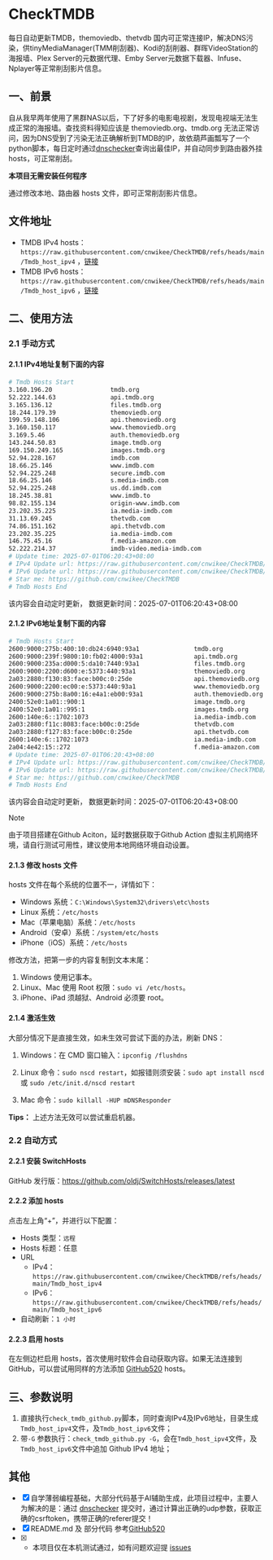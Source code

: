 # CheckTMDB

每日自动更新TMDB，themoviedb、thetvdb 国内可正常连接IP，解决DNS污染，供tinyMediaManager(TMM削刮器)、Kodi的刮削器、群晖VideoStation的海报墙、Plex Server的元数据代理、Emby Server元数据下载器、Infuse、Nplayer等正常削刮影片信息。

## 一、前景

自从我早两年使用了黑群NAS以后，下了好多的电影电视剧，发现电视端无法生成正常的海报墙。查找资料得知应该是 themoviedb.org、tmdb.org 无法正常访问，因为DNS受到了污染无法正确解析到TMDB的IP，故依葫芦画瓢写了一个python脚本，每日定时通过[dnschecker](https://dnschecker.org/)查询出最佳IP，并自动同步到路由器外挂hosts，可正常削刮。

**本项目无需安装任何程序**

通过修改本地、路由器 hosts 文件，即可正常削刮影片信息。

## 文件地址

- TMDB IPv4 hosts：`https://raw.githubusercontent.com/cnwikee/CheckTMDB/refs/heads/main/Tmdb_host_ipv4` ，[链接](https://raw.githubusercontent.com/cnwikee/CheckTMDB/refs/heads/main/Tmdb_host_ipv4)
- TMDB IPv6 hosts：`https://raw.githubusercontent.com/cnwikee/CheckTMDB/refs/heads/main/Tmdb_host_ipv6` ，[链接](https://raw.githubusercontent.com/cnwikee/CheckTMDB/refs/heads/main/Tmdb_host_ipv6)

## 二、使用方法

### 2.1 手动方式

#### 2.1.1 IPv4地址复制下面的内容

```bash
# Tmdb Hosts Start
3.160.196.20                tmdb.org
52.222.144.63               api.tmdb.org
3.165.136.12                files.tmdb.org
18.244.179.39               themoviedb.org
199.59.148.106              api.themoviedb.org
3.160.150.117               www.themoviedb.org
3.169.5.46                  auth.themoviedb.org
143.244.50.83               image.tmdb.org
169.150.249.165             images.tmdb.org
52.94.228.167               imdb.com
18.66.25.146                www.imdb.com
52.94.225.248               secure.imdb.com
18.66.25.146                s.media-imdb.com
52.94.225.248               us.dd.imdb.com
18.245.38.81                www.imdb.to
98.82.155.134               origin-www.imdb.com
23.202.35.225               ia.media-imdb.com
31.13.69.245                thetvdb.com
74.86.151.162               api.thetvdb.com
23.202.35.225               ia.media-imdb.com
146.75.45.16                f.media-amazon.com
52.222.214.37               imdb-video.media-imdb.com
# Update time: 2025-07-01T06:20:43+08:00
# IPv4 Update url: https://raw.githubusercontent.com/cnwikee/CheckTMDB/refs/heads/main/Tmdb_host_ipv4
# IPv6 Update url: https://raw.githubusercontent.com/cnwikee/CheckTMDB/refs/heads/main/Tmdb_host_ipv6
# Star me: https://github.com/cnwikee/CheckTMDB
# Tmdb Hosts End

```

该内容会自动定时更新， 数据更新时间：2025-07-01T06:20:43+08:00

#### 2.1.2 IPv6地址复制下面的内容

```bash
# Tmdb Hosts Start
2600:9000:275b:400:10:db24:6940:93a1               tmdb.org
2600:9000:239f:9800:10:fb02:4000:93a1              api.tmdb.org
2600:9000:235a:d000:5:da10:7440:93a1               files.tmdb.org
2600:9000:2200:d600:e:5373:440:93a1                themoviedb.org
2a03:2880:f130:83:face:b00c:0:25de                 api.themoviedb.org
2600:9000:2200:ec00:e:5373:440:93a1                www.themoviedb.org
2600:9000:275b:8a00:16:e4a1:eb00:93a1              auth.themoviedb.org
2400:52e0:1a01::900:1                              image.tmdb.org
2400:52e0:1a01::995:1                              images.tmdb.org
2600:140e:6::1702:1073                             ia.media-imdb.com
2a03:2880:f11c:8083:face:b00c:0:25de               thetvdb.com
2a03:2880:f127:83:face:b00c:0:25de                 api.thetvdb.com
2600:140e:6::1702:1073                             ia.media-imdb.com
2a04:4e42:15::272                                  f.media-amazon.com
# Update time: 2025-07-01T06:20:43+08:00
# IPv4 Update url: https://raw.githubusercontent.com/cnwikee/CheckTMDB/refs/heads/main/Tmdb_host_ipv4
# IPv6 Update url: https://raw.githubusercontent.com/cnwikee/CheckTMDB/refs/heads/main/Tmdb_host_ipv6
# Star me: https://github.com/cnwikee/CheckTMDB
# Tmdb Hosts End

```

该内容会自动定时更新， 数据更新时间：2025-07-01T06:20:43+08:00

> [!NOTE]
> 由于项目搭建在Github Aciton，延时数据获取于Github Action 虚拟主机网络环境，请自行测试可用性，建议使用本地网络环境自动设置。

#### 2.1.3 修改 hosts 文件

hosts 文件在每个系统的位置不一，详情如下：

- Windows 系统：`C:\Windows\System32\drivers\etc\hosts`
- Linux 系统：`/etc/hosts`
- Mac（苹果电脑）系统：`/etc/hosts`
- Android（安卓）系统：`/system/etc/hosts`
- iPhone（iOS）系统：`/etc/hosts`

修改方法，把第一步的内容复制到文本末尾：

1. Windows 使用记事本。
2. Linux、Mac 使用 Root 权限：`sudo vi /etc/hosts`。
3. iPhone、iPad 须越狱、Android 必须要 root。

#### 2.1.4 激活生效

大部分情况下是直接生效，如未生效可尝试下面的办法，刷新 DNS：

1. Windows：在 CMD 窗口输入：`ipconfig /flushdns`

2. Linux 命令：`sudo nscd restart`，如报错则须安装：`sudo apt install nscd` 或 `sudo /etc/init.d/nscd restart`

3. Mac 命令：`sudo killall -HUP mDNSResponder`

**Tips：** 上述方法无效可以尝试重启机器。

### 2.2 自动方式

#### 2.2.1 安装 SwitchHosts

GitHub 发行版：https://github.com/oldj/SwitchHosts/releases/latest

#### 2.2.2 添加 hosts

点击左上角“+”，并进行以下配置：

- Hosts 类型：`远程`
- Hosts 标题：任意
- URL
    - IPv4：`https://raw.githubusercontent.com/cnwikee/CheckTMDB/refs/heads/main/Tmdb_host_ipv4`
    - IPv6：`https://raw.githubusercontent.com/cnwikee/CheckTMDB/refs/heads/main/Tmdb_host_ipv6`
- 自动刷新：`1 小时`

#### 2.2.3 启用 hosts

在左侧边栏启用 hosts，首次使用时软件会自动获取内容。如果无法连接到 GitHub，可以尝试用同样的方法添加 [GitHub520](https://github.com/521xueweihan/GitHub520) hosts。

## 三、参数说明

1. 直接执行`check_tmdb_github.py`脚本，同时查询IPv4及IPv6地址，目录生成`Tmdb_host_ipv4`文件，及`Tmdb_host_ipv6`文件；
2. 带`-G` 参数执行：`check_tmdb_github.py -G`，会在`Tmdb_host_ipv4`文件，及`Tmdb_host_ipv6`文件中追加 Github IPv4 地址；

## 其他

- [x] 自学薄弱编程基础，大部分代码基于AI辅助生成，此项目过程中，主要人为解决的是：通过 [dnschecker](https://dnschecker.org/) 提交时，通过计算出正确的udp参数，获取正确的csrftoken，携带正确的referer提交！
- [x] README.md 及 部分代码 参考[GitHub520](https://github.com/521xueweihan/GitHub520)
- [x] * 本项目仅在本机测试通过，如有问题欢迎提 [issues](https://github.com/cnwikee/CheckTMDB/issues/new)
